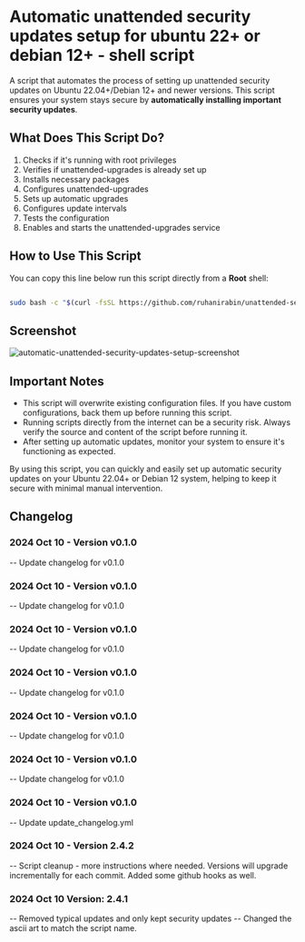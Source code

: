 # Automatic unattended security updates setup for ubuntu 22+ or debian 12+ - shell script

A script that automates the process of setting up unattended security updates on Ubuntu 22.04+/Debian 12+ and newer versions. This script ensures your system stays secure by **automatically installing important security updates**.

## What Does This Script Do?

1. Checks if it's running with root privileges
2. Verifies if unattended-upgrades is already set up
3. Installs necessary packages
4. Configures unattended-upgrades
5. Sets up automatic upgrades
6. Configures update intervals
7. Tests the configuration
8. Enables and starts the unattended-upgrades service

## How to Use This Script

You can copy this line below run this script directly from a **Root** shell:

```bash

sudo bash -c "$(curl -fsSL https://github.com/ruhanirabin/unattended-setup-script-debian/raw/main/setup_auto_updates.sh)"
```

## Screenshot
![automatic-unattended-security-updates-setup-screenshot](https://github.com/user-attachments/assets/15da9528-58e8-4a80-a70a-10541c9ffc06)


## Important Notes

- This script will overwrite existing configuration files. If you have custom configurations, back them up before running this script.
- Running scripts directly from the internet can be a security risk. Always verify the source and content of the script before running it.
- After setting up automatic updates, monitor your system to ensure it's functioning as expected.

By using this script, you can quickly and easily set up automatic security updates on your Ubuntu 22.04+ or Debian 12 system, helping to keep it secure with minimal manual intervention.

## Changelog

### 2024 Oct 10 - Version v0.1.0

-- Update changelog for v0.1.0


### 2024 Oct 10 - Version v0.1.0

-- Update changelog for v0.1.0


### 2024 Oct 10 - Version v0.1.0

-- Update changelog for v0.1.0


### 2024 Oct 10 - Version v0.1.0

-- Update changelog for v0.1.0


### 2024 Oct 10 - Version v0.1.0

-- Update changelog for v0.1.0


### 2024 Oct 10 - Version v0.1.0

-- Update changelog for v0.1.0


### 2024 Oct 10 - Version v0.1.0

-- Update update_changelog.yml


### 2024 Oct 10 - Version 2.4.2

-- Script cleanup - more instructions where needed. Versions will upgrade incrementally for each commit. Added some github hooks as well.

### 2024 Oct 10 Version: 2.4.1

-- Removed typical updates and only kept security updates
-- Changed the ascii art to match the script name. 

